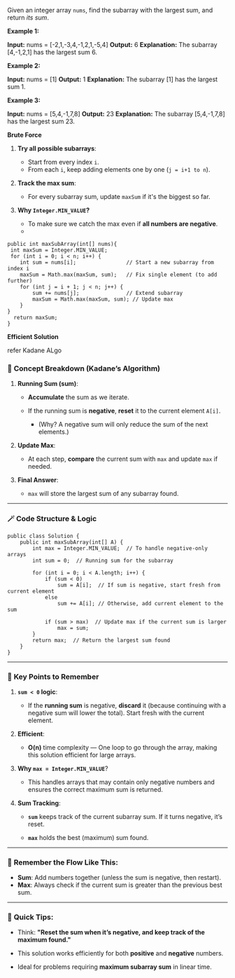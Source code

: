 Given an integer array `nums`, find the subarray with the largest sum, and return _its sum_.

**Example 1:**

**Input:** nums = [-2,1,-3,4,-1,2,1,-5,4]
**Output:** 6
**Explanation:** The subarray [4,-1,2,1] has the largest sum 6.

**Example 2:**

**Input:** nums = [1]
**Output:** 1
**Explanation:** The subarray [1] has the largest sum 1.

**Example 3:**

**Input:** nums = [5,4,-1,7,8]
**Output:** 23
**Explanation:** The subarray [5,4,-1,7,8] has the largest sum 23.

**Brute Force**
1. **Try all possible subarrays**:
    - Start from every index `i`.
    - From each `i`, keep adding elements one by one (`j = i+1 to n`).
        
2. **Track the max sum**:
    - For every subarray sum, update `maxSum` if it's the biggest so far.
        
3. **Why `Integer.MIN_VALUE`?**
    - To make sure we catch the max even if **all numbers are negative**.
    -
```
public int maxSubArray(int[] nums){
 int maxSum = Integer.MIN_VALUE;
 for (int i = 0; i < n; i++) {
    int sum = nums[i];                // Start a new subarray from index i
    maxSum = Math.max(maxSum, sum);   // Fix single element (to add further)
    for (int j = i + 1; j < n; j++) {
        sum += nums[j];               // Extend subarray
        maxSum = Math.max(maxSum, sum); // Update max
    }
}
  return maxSum;
}
```

**Efficient Solution**

  refer Kadane ALgo
  
### 🧠 **Concept Breakdown (Kadane’s Algorithm)**

1. **Running Sum (sum)**:
    
    - **Accumulate** the sum as we iterate.
        
    - If the running sum is **negative**, **reset** it to the current element `A[i]`.
        
        - (Why? A negative sum will only reduce the sum of the next elements.)
            
2. **Update Max**:
    
    - At each step, **compare** the current sum with `max` and update `max` if needed.
        
3. **Final Answer**:
    
    - `max` will store the largest sum of any subarray found.
        

---

### 🪄 **Code Structure & Logic**

```
public class Solution {
    public int maxSubArray(int[] A) {
        int max = Integer.MIN_VALUE;  // To handle negative-only arrays
        int sum = 0;  // Running sum for the subarray

        for (int i = 0; i < A.length; i++) {
            if (sum < 0) 
                sum = A[i];  // If sum is negative, start fresh from current element
            else 
                sum += A[i]; // Otherwise, add current element to the sum

            if (sum > max)  // Update max if the current sum is larger
                max = sum;
        }
        return max;  // Return the largest sum found
    }
}

```

---

### 📌 **Key Points to Remember**

1. **`sum < 0` logic**:
    
    - If the **running sum** is negative, **discard** it (because continuing with a negative sum will lower the total). Start fresh with the current element.
        
2. **Efficient**:
    
    - **O(n)** time complexity — One loop to go through the array, making this solution efficient for large arrays.
        
3. **Why `max = Integer.MIN_VALUE`**?
    
    - This handles arrays that may contain only negative numbers and ensures the correct maximum sum is returned.
        
4. **Sum Tracking**:
    
    - **`sum`** keeps track of the current subarray sum. If it turns negative, it’s reset.
        
    - **`max`** holds the best (maximum) sum found.
        

---

### 🧩 **Remember the Flow Like This**:

- **Sum**: Add numbers together (unless the sum is negative, then restart).
- **Max**: Always check if the current sum is greater than the previous best sum.
    
---

### 📍 **Quick Tips**:

- Think: **"Reset the sum when it’s negative, and keep track of the maximum found."**
    
- This solution works efficiently for both **positive** and **negative** numbers.
    
- Ideal for problems requiring **maximum subarray sum** in linear time.




